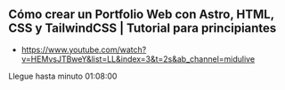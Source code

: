 ## Cómo crear un Portfolio Web con Astro, HTML, CSS y TailwindCSS | Tutorial para principiantes
- https://www.youtube.com/watch?v=HEMvsJTBweY&list=LL&index=3&t=2s&ab_channel=midulive

Llegue hasta minuto 01:08:00